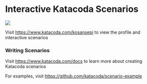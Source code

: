 # Interactive Katacoda Scenarios

[![](http://shields.katacoda.com/katacoda/kosansepi/count.svg)](https://www.katacoda.com/kosansepi "Get your profile on Katacoda.com")

Visit https://www.katacoda.com/kosansepi to view the profile and interactive scenarios

### Writing Scenarios
Visit https://www.katacoda.com/docs to learn more about creating Katacoda scenarios

For examples, visit https://github.com/katacoda/scenario-example
